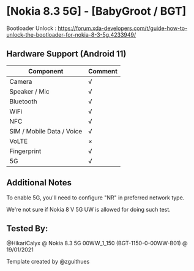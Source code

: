 # [Nokia 8.3 5G] - [BabyGroot / BGT]

Bootloader Unlock : https://forum.xda-developers.com/t/guide-how-to-unlock-the-bootloader-for-nokia-8-3-5g.4233949/

## Hardware Support (Android 11)

| Component                 |      Comment                                              |
|---------------------------|-----------------------------------------------------------|
| Camera                    | √                                                         |
| Speaker / Mic             | √                                                         |
| Bluetooth                 | √                                                         |
| WiFi                      | √                                                         |
| NFC                       | √                                                         |
| SIM / Mobile Data / Voice | √                                                         |
| VoLTE                     | ×                                                         |
| Fingerprint               | √                                                         |
| 5G                        | √                                                         |


## Additional Notes

To enable 5G, you'll need to configure "NR" in preferred network type.

We're not sure if Nokia 8 V 5G UW is allowed for doing such test.

## Tested By:

@HikariCalyx @ Nokia 8.3 5G 00WW_1_150 (BGT-1150-0-00WW-B01) @ 19/01/2021


Template created by @zguithues